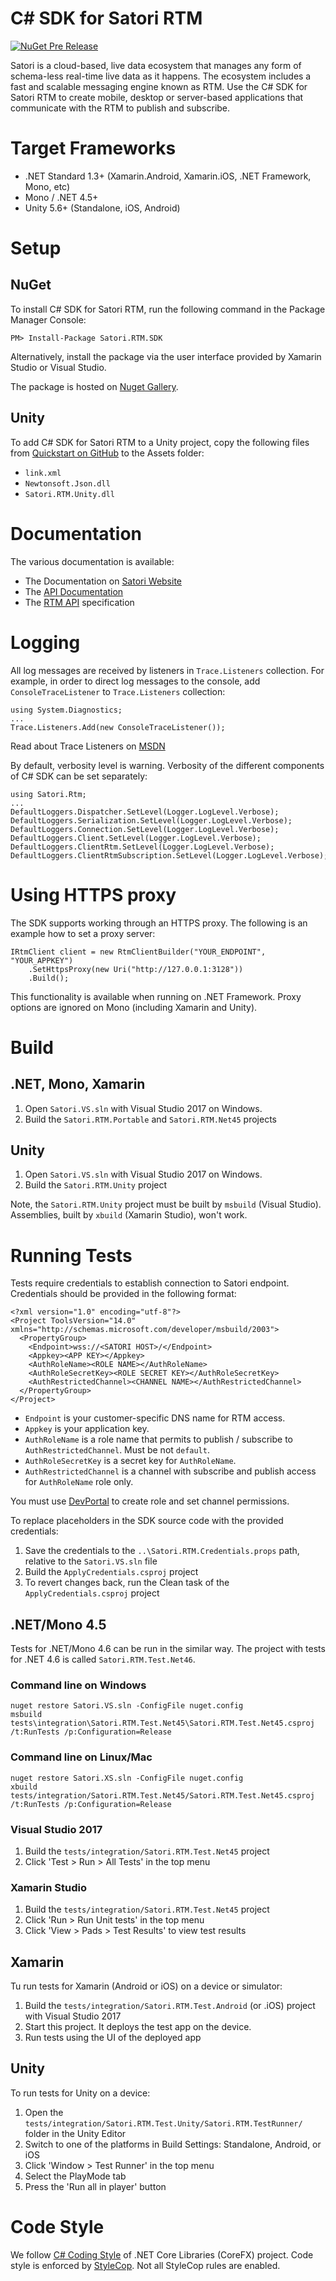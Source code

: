 # C# SDK for Satori RTM
[![NuGet Pre Release](https://img.shields.io/nuget/vpre/Satori.RTM.SDK.svg)]()

Satori is a cloud-based, live data ecosystem that manages any form of schema-less real-time live data as it happens. 
The ecosystem includes a fast and scalable messaging engine known as RTM. Use the C# SDK for Satori RTM to create mobile, desktop or server-based applications that communicate with the RTM to publish and subscribe.

# Target Frameworks

* .NET Standard 1.3+ (Xamarin.Android, Xamarin.iOS, .NET Framework, Mono, etc)
* Mono / .NET 4.5+
* Unity 5.6+ (Standalone, iOS, Android)

# Setup

## NuGet

To install C# SDK for Satori RTM, run the following command in the Package Manager Console:
```
PM> Install-Package Satori.RTM.SDK
```
Alternatively, install the package via the user interface provided by Xamarin Studio or Visual Studio. 

The package is hosted on [Nuget Gallery](https://www.nuget.org/packages/Satori.RTM.SDK/). 

## Unity

To add C# SDK for Satori RTM to a Unity project, copy the following files from [Quickstart on GitHub](https://github.com/satori-com/satori-rtm-sdk-csharp/tree/master/examples/unity/Quickstart.Unity/Assets) to the Assets folder: 
- `link.xml`
- `Newtonsoft.Json.dll`
- `Satori.RTM.Unity.dll`

# Documentation

The various documentation is available:

* The Documentation on [Satori Website](https://www.satori.com/docs/introduction/new-to-satori)
* The [API Documentation](https://satori-com.github.io/satori-rtm-sdk-csharp/api)
* The [RTM API](https://www.satori.com/docs/references/rtm-api) specification

# Logging

All log messages are received by listeners in `Trace.Listeners` collection. For example, in order to direct 
log messages to the console, add `ConsoleTraceListener` to `Trace.Listeners` collection: 

```
using System.Diagnostics;
...
Trace.Listeners.Add(new ConsoleTraceListener());
```

Read about Trace Listeners on [MSDN](https://msdn.microsoft.com/en-us/library/4y5y10s7(v=vs.110).aspx)

By default, verbosity level is warning. Verbosity of the different components of C# SDK can be set separately: 

```
using Satori.Rtm;
...
DefaultLoggers.Dispatcher.SetLevel(Logger.LogLevel.Verbose);
DefaultLoggers.Serialization.SetLevel(Logger.LogLevel.Verbose);
DefaultLoggers.Connection.SetLevel(Logger.LogLevel.Verbose);
DefaultLoggers.Client.SetLevel(Logger.LogLevel.Verbose);
DefaultLoggers.ClientRtm.SetLevel(Logger.LogLevel.Verbose);
DefaultLoggers.ClientRtmSubscription.SetLevel(Logger.LogLevel.Verbose);
```

# Using HTTPS proxy

The SDK supports working through an HTTPS proxy. The following is an example how to set a proxy server:

```
IRtmClient client = new RtmClientBuilder("YOUR_ENDPOINT", "YOUR_APPKEY")
    .SetHttpsProxy(new Uri("http://127.0.0.1:3128"))
    .Build();
```

This functionality is available when running on .NET Framework. Proxy options are ignored on Mono (including Xamarin and Unity).

# Build

## .NET, Mono, Xamarin 
 
1. Open `Satori.VS.sln` with Visual Studio 2017 on Windows.
2. Build the `Satori.RTM.Portable` and `Satori.RTM.Net45` projects

## Unity

1. Open `Satori.VS.sln` with Visual Studio 2017 on Windows.
2. Build the `Satori.RTM.Unity` project

Note, the `Satori.RTM.Unity` project must be built by `msbuild` (Visual Studio). Assemblies, built by `xbuild` (Xamarin Studio), won't work. 

# Running Tests

Tests require credentials to establish connection to Satori endpoint. Credentials should be provided in 
the following format: 

```
<?xml version="1.0" encoding="utf-8"?>
<Project ToolsVersion="14.0" xmlns="http://schemas.microsoft.com/developer/msbuild/2003">
  <PropertyGroup>
  	<Endpoint>wss://<SATORI HOST>/</Endpoint>
  	<Appkey><APP KEY></Appkey>
  	<AuthRoleName><ROLE NAME></AuthRoleName>
  	<AuthRoleSecretKey><ROLE SECRET KEY></AuthRoleSecretKey>
  	<AuthRestrictedChannel><CHANNEL NAME></AuthRestrictedChannel>
  </PropertyGroup>
</Project>
```

* `Endpoint` is your customer-specific DNS name for RTM access.
* `Appkey` is your application key.
* `AuthRoleName` is a role name that permits to publish / subscribe to `AuthRestrictedChannel`. Must be not `default`.
* `AuthRoleSecretKey` is a secret key for `AuthRoleName`.
* `AuthRestrictedChannel` is a channel with subscribe and publish access for `AuthRoleName` role only.

You must use [DevPortal](https://developer.satori.com/) to create role and set channel permissions.

To replace placeholders in the SDK source code with the provided credentials:
1. Save the credentials to the `..\Satori.RTM.Credentials.props` path, relative to the `Satori.VS.sln` file 
2. Build the `ApplyCredentials.csproj` project
3. To revert changes back, run the Clean task of the `ApplyCredentials.csproj` project

## .NET/Mono 4.5

Tests for .NET/Mono 4.6 can be run in the similar way. The project with tests for .NET 4.6 is called `Satori.RTM.Test.Net46`.  

### Command line on Windows
```
nuget restore Satori.VS.sln -ConfigFile nuget.config
msbuild tests\integration\Satori.RTM.Test.Net45\Satori.RTM.Test.Net45.csproj /t:RunTests /p:Configuration=Release
```

### Command line on Linux/Mac
```
nuget restore Satori.XS.sln -ConfigFile nuget.config
xbuild tests/integration/Satori.RTM.Test.Net45/Satori.RTM.Test.Net45.csproj /t:RunTests /p:Configuration=Release
```

### Visual Studio 2017

1. Build the `tests/integration/Satori.RTM.Test.Net45` project
2. Click 'Test > Run > All Tests' in the top menu 

### Xamarin Studio

1. Build the `tests/integration/Satori.RTM.Test.Net45` project
2. Click 'Run > Run Unit tests' in the top menu
3. Click 'View > Pads > Test Results' to view test results 

## Xamarin

Tu run tests for Xamarin (Android or iOS) on a device or simulator:
1. Build the `tests/integration/Satori.RTM.Test.Android` (or .iOS) project with Visual Studio 2017
2. Start this project. It deploys the test app on the device.
3. Run tests using the UI of the deployed app

## Unity

To run tests for Unity on a device:
1. Open the `tests/integration/Satori.RTM.Test.Unity/Satori.RTM.TestRunner/` folder in the Unity Editor 
2. Switch to one of the platforms in Build Settings: Standalone, Android, or iOS
3. Click 'Window > Test Runner' in the top menu
4. Select the PlayMode tab
5. Press the 'Run all in player' button

# Code Style
We follow [C# Coding Style](https://github.com/dotnet/corefx/blob/master/Documentation/coding-guidelines/coding-style.md) of .NET Core Libraries (CoreFX) project. Code style is enforced by [StyleCop](https://github.com/StyleCop/StyleCop). Not all StyleCop rules are enabled. 
